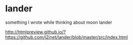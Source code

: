 # lander
something I wrote while thinking about moon lander

http://htmlpreview.github.io/?https://github.com/j2inet/lander/blob/master/src/index.html
